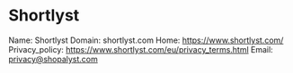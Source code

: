 
# Shortlyst

Name: Shortlyst
Domain: shortlyst.com
Home: https://www.shortlyst.com/
Privacy_policy: https://www.shortlyst.com/eu/privacy_terms.html
Email: privacy@shopalyst.com
